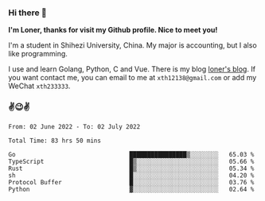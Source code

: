### Hi there 👋️

**I'm Loner, thanks for visit my Github profile. Nice to meet you!**

I'm a student in Shihezi University, China. My major is accounting, but I also like programming.

I use and learn Golang, Python, C and Vue. There is my blog [loner's blog](https://www.loner1024.top).  If you want contact me, you can email to me at `xth12138@gmail.com` or add my WeChat `xth233333`.

### ✌️😉✌️

<!--START_SECTION:waka-->

```text
From: 02 June 2022 - To: 02 July 2022

Total Time: 83 hrs 50 mins

Go                                ████████████████▒░░░░░░░░   65.03 %
TypeScript                        █▒░░░░░░░░░░░░░░░░░░░░░░░   05.66 %
Rust                              █▒░░░░░░░░░░░░░░░░░░░░░░░   05.34 %
sh                                █░░░░░░░░░░░░░░░░░░░░░░░░   04.20 %
Protocol Buffer                   █░░░░░░░░░░░░░░░░░░░░░░░░   03.76 %
Python                            ▓░░░░░░░░░░░░░░░░░░░░░░░░   02.64 %
```

<!--END_SECTION:waka-->



